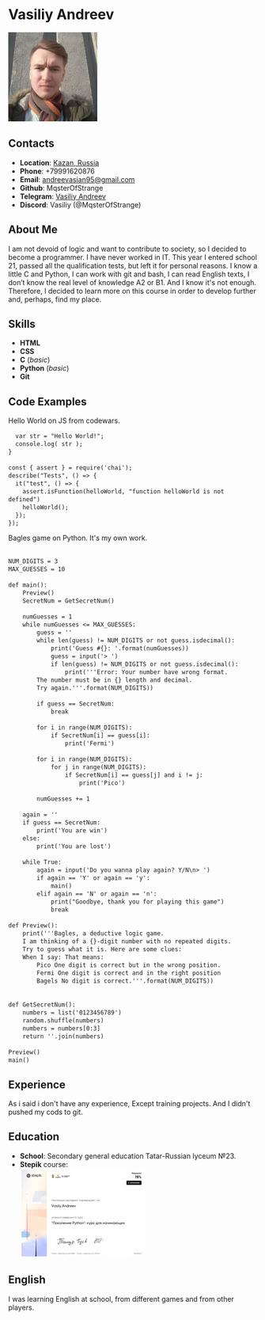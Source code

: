 # **Vasiliy Andreev**
![](img/avatar_180x180.jpg)

## **Contacts**

* **Location**: [Kazan, Russia](https://www.google.ru/maps/place/%D0%9A%D0%B0%D0%B7%D0%B0%D0%BD%D1%8C,+%D0%A0%D0%B5%D1%81%D0%BF.+%D0%A2%D0%B0%D1%82%D0%B0%D1%80%D1%81%D1%82%D0%B0%D0%BD/@55.795569,48.7931208,10z/data=!3m1!4b1!4m5!3m4!1s0x415ead2b7caccd99:0x7fcb77b9b5ad8c65!8m2!3d55.7878944!4d49.1233294)
* **Phone**: +79991620876
* **Email**: andreevasian95@gmail.com
* **Github**: MqsterOfStrange
* **Telegram**: [Vasiliy Andreev](https://t.me/MadFreck)
* **Discord**: Vasiliy (@MqsterOfStrange)

## **About Me**
I am not devoid of logic and want to contribute to society, so I decided to become a programmer. I have never worked in IT. This year I entered school 21, passed all the qualification tests, but left it for personal reasons. I know a little C and Python, I can work with git and bash, I can read English texts, I don’t know the real level of knowledge A2 or B1. And I know it's not enough. Therefore, I decided to learn more on this course in order to develop further and, perhaps, find my place.

## **Skills**
* **HTML**
* **CSS**
* **C** (*basic*)
* **Python** (*basic*)
* **Git**

## **Code Examples**
Hello World on JS from codewars.

```helloWorld = function() {
  var str = "Hello World!";
  console.log( str );
}

const { assert } = require('chai');
describe("Tests", () => {
  it("test", () => {
    assert.isFunction(helloWorld, "function helloWorld is not defined")
    helloWorld();
  });
});
```

Bagles game on Python. It's my own work.

```import random

NUM_DIGITS = 3
MAX_GUESSES = 10

def main():
    Preview()
    SecretNum = GetSecretNum()
    
    numGuesses = 1
    while numGuesses <= MAX_GUESSES:
        guess = ''
        while len(guess) != NUM_DIGITS or not guess.isdecimal():
            print('Guess #{}: '.format(numGuesses))
            guess = input('> ')
            if len(guess) != NUM_DIGITS or not guess.isdecimal():
                print('''Error: Your number have wrong format.
        The number must be in {} length and decimal.
        Try again.'''.format(NUM_DIGITS))

        if guess == SecretNum:
            break

        for i in range(NUM_DIGITS):
            if SecretNum[i] == guess[i]:
                print('Fermi')
        
        for i in range(NUM_DIGITS):
            for j in range(NUM_DIGITS):
                if SecretNum[i] == guess[j] and i != j:
                    print('Pico')
            
        numGuesses += 1
    
    again = ''
    if guess == SecretNum:
        print('You are win')
    else:
        print('You are lost')

    while True:
        again = input('Do you wanna play again? Y/N\n> ')
        if again == 'Y' or again == 'y':
            main()
        elif again == 'N' or again == 'n':
            print("Goodbye, thank you for playing this game")
            break

def Preview():
    print('''Bagles, a deductive logic game.
    I am thinking of a {}-digit number with no repeated digits.
    Try to guess what it is. Here are some clues:
    When I say: That means:
        Pico One digit is correct but in the wrong position.
        Fermi One digit is correct and in the right position
        Bagels No digit is correct.'''.format(NUM_DIGITS))


def GetSecretNum():
    numbers = list('0123456789')
    random.shuffle(numbers)
    numbers = numbers[0:3]
    return ''.join(numbers)

Preview()
main()
```

## **Experience**
As i said i don't have any experience, Except training projects. And I didn't pushed my cods to git.

## **Education**
* **School**: Secondary general education Tatar-Russian lyceum №23.
* **Stepik** course:\
![](img/sertificate.png)

## **English**
I was learning English at school, from different games and from other players.